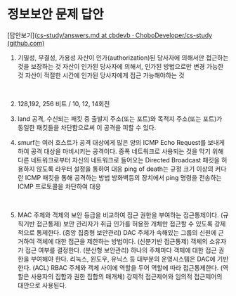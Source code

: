# 정보보안 문제 답안

[답안보기]([cs-study/answers.md at cbdevb · ChoboDeveloper/cs-study (github.com)](https://github.com/ChoboDeveloper/cs-study/blob/cbdevb/Security/answers.md)

1. 기밀성, 무결성, 가용성
    자산이 인가(authorization)된 당사자에 의해서만 접근하는 것을 보장하는 것
    자산이 인가된 당사자에 의해서, 인가된 방법으로만 변경 가능한 것
    자산이 적절한 시간에 인가된 당사자에게 접근 가능해야하는 것

​    

2. 128,192, 256 비트 / 10, 12, 14회전

     

3. land 공격, 수신되는 패킷 중 출발지 주소(또는 포트)와 목적지 주소(또는 포트)가 동일한 패킷들을 차단함으로써 이 공격을 피할 수 있다.

     

4. smurf는 여러 호스트가 공격 대상에게 많은 양의 ICMP Echo Request를 보내게 하여 공격 대상을 마비시키는 공격이다.
    증폭 네트워크로 사용되는 것을 막기 위해 다른 네트워크로부터 자신의 네트워크로 들어오는 Directed Broadcast 패킷을 허용하지 않도록 라우터 설정을 통하여 대응
    ping of death는 규정 크기 이상의 커다란 ICMP 패킷을 통해 공격하는 방법
    방화벽등의 장치에서 ping 명령을 전송하는 ICMP 프로토콜을 차단하여 대응

​    

5. MAC
    주체와 객체의 보안 등급을 비교하여 접근 권한을 부여하는 접근통제이다. (규칙기반 접근통제)
    보안 관리자가 취급 인가를 허용한 개체만 접근할 수 있도록 강제적으로 통제한다. (중앙 집중형 보안관리)
    DAC
    주체가 속해있는 그룹의 신원에 근거하여 객체에 대한 접근을 제한하는 방법이다. (신분기반 접근통제)
    객체의 소유자가 접근 여부를 결정한다. (분산형 보안관리)
    하나의 주체마다 객체에 대한 접근 권한을 부여해야 한다.
    리눅스, 윈도우, 유닉스 등 대부분의 운영시스템은 DAC에 기반한다. (ACL)
    RBAC
    주체와 객체 사이에 역할을 두어 역할에 따라 접근통제한다. (역할은 사용자의 집합과 권한 집합의 매개체)
    강제적 접근제어와 임의적 접근제어의 대안으로 사용된다.

